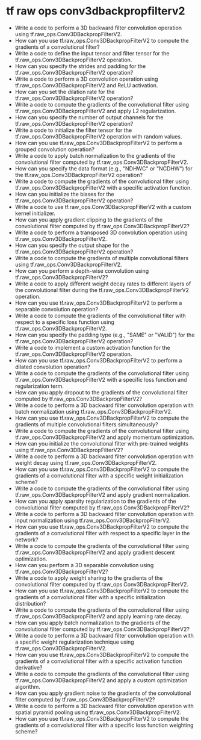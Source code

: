 # tf raw ops conv3dbackpropfilterv2

- Write a code to perform a 3D backward filter convolution operation using tf.raw_ops.Conv3DBackpropFilterV2.
- How can you use tf.raw_ops.Conv3DBackpropFilterV2 to compute the gradients of a convolutional filter?
- Write a code to define the input tensor and filter tensor for the tf.raw_ops.Conv3DBackpropFilterV2 operation.
- How can you specify the strides and padding for the tf.raw_ops.Conv3DBackpropFilterV2 operation?
- Write a code to perform a 3D convolution operation using tf.raw_ops.Conv3DBackpropFilterV2 and ReLU activation.
- How can you set the dilation rate for the tf.raw_ops.Conv3DBackpropFilterV2 operation?
- Write a code to compute the gradients of the convolutional filter using tf.raw_ops.Conv3DBackpropFilterV2 and apply L2 regularization.
- How can you specify the number of output channels for the tf.raw_ops.Conv3DBackpropFilterV2 operation?
- Write a code to initialize the filter tensor for the tf.raw_ops.Conv3DBackpropFilterV2 operation with random values.
- How can you use tf.raw_ops.Conv3DBackpropFilterV2 to perform a grouped convolution operation?
- Write a code to apply batch normalization to the gradients of the convolutional filter computed by tf.raw_ops.Conv3DBackpropFilterV2.
- How can you specify the data format (e.g., "NDHWC" or "NCDHW") for the tf.raw_ops.Conv3DBackpropFilterV2 operation?
- Write a code to compute the gradients of the convolutional filter using tf.raw_ops.Conv3DBackpropFilterV2 with a specific activation function.
- How can you initialize the biases for the tf.raw_ops.Conv3DBackpropFilterV2 operation?
- Write a code to use tf.raw_ops.Conv3DBackpropFilterV2 with a custom kernel initializer.
- How can you apply gradient clipping to the gradients of the convolutional filter computed by tf.raw_ops.Conv3DBackpropFilterV2?
- Write a code to perform a transposed 3D convolution operation using tf.raw_ops.Conv3DBackpropFilterV2.
- How can you specify the output shape for the tf.raw_ops.Conv3DBackpropFilterV2 operation?
- Write a code to compute the gradients of multiple convolutional filters using tf.raw_ops.Conv3DBackpropFilterV2.
- How can you perform a depth-wise convolution using tf.raw_ops.Conv3DBackpropFilterV2?
- Write a code to apply different weight decay rates to different layers of the convolutional filter during the tf.raw_ops.Conv3DBackpropFilterV2 operation.
- How can you use tf.raw_ops.Conv3DBackpropFilterV2 to perform a separable convolution operation?
- Write a code to compute the gradients of the convolutional filter with respect to a specific loss function using tf.raw_ops.Conv3DBackpropFilterV2.
- How can you specify the padding type (e.g., "SAME" or "VALID") for the tf.raw_ops.Conv3DBackpropFilterV2 operation?
- Write a code to implement a custom activation function for the tf.raw_ops.Conv3DBackpropFilterV2 operation.
- How can you use tf.raw_ops.Conv3DBackpropFilterV2 to perform a dilated convolution operation?
- Write a code to compute the gradients of the convolutional filter using tf.raw_ops.Conv3DBackpropFilterV2 with a specific loss function and regularization term.
- How can you apply dropout to the gradients of the convolutional filter computed by tf.raw_ops.Conv3DBackpropFilterV2?
- Write a code to perform a 3D backward filter convolution operation with batch normalization using tf.raw_ops.Conv3DBackpropFilterV2.
- How can you use tf.raw_ops.Conv3DBackpropFilterV2 to compute the gradients of multiple convolutional filters simultaneously?
- Write a code to compute the gradients of the convolutional filter using tf.raw_ops.Conv3DBackpropFilterV2 and apply momentum optimization.
- How can you initialize the convolutional filter with pre-trained weights using tf.raw_ops.Conv3DBackpropFilterV2?
- Write a code to perform a 3D backward filter convolution operation with weight decay using tf.raw_ops.Conv3DBackpropFilterV2.
- How can you use tf.raw_ops.Conv3DBackpropFilterV2 to compute the gradients of a convolutional filter with a specific weight initialization scheme?
- Write a code to compute the gradients of the convolutional filter using tf.raw_ops.Conv3DBackpropFilterV2 and apply gradient normalization.
- How can you apply sparsity regularization to the gradients of the convolutional filter computed by tf.raw_ops.Conv3DBackpropFilterV2?
- Write a code to perform a 3D backward filter convolution operation with input normalization using tf.raw_ops.Conv3DBackpropFilterV2.
- How can you use tf.raw_ops.Conv3DBackpropFilterV2 to compute the gradients of a convolutional filter with respect to a specific layer in the network?
- Write a code to compute the gradients of the convolutional filter using tf.raw_ops.Conv3DBackpropFilterV2 and apply gradient descent optimization.
- How can you perform a 3D separable convolution using tf.raw_ops.Conv3DBackpropFilterV2?
- Write a code to apply weight sharing to the gradients of the convolutional filter computed by tf.raw_ops.Conv3DBackpropFilterV2.
- How can you use tf.raw_ops.Conv3DBackpropFilterV2 to compute the gradients of a convolutional filter with a specific initialization distribution?
- Write a code to compute the gradients of the convolutional filter using tf.raw_ops.Conv3DBackpropFilterV2 and apply learning rate decay.
- How can you apply batch normalization to the gradients of the convolutional filter computed by tf.raw_ops.Conv3DBackpropFilterV2?
- Write a code to perform a 3D backward filter convolution operation with a specific weight regularization technique using tf.raw_ops.Conv3DBackpropFilterV2.
- How can you use tf.raw_ops.Conv3DBackpropFilterV2 to compute the gradients of a convolutional filter with a specific activation function derivative?
- Write a code to compute the gradients of the convolutional filter using tf.raw_ops.Conv3DBackpropFilterV2 and apply a custom optimization algorithm.
- How can you apply gradient noise to the gradients of the convolutional filter computed by tf.raw_ops.Conv3DBackpropFilterV2?
- Write a code to perform a 3D backward filter convolution operation with spatial pyramid pooling using tf.raw_ops.Conv3DBackpropFilterV2.
- How can you use tf.raw_ops.Conv3DBackpropFilterV2 to compute the gradients of a convolutional filter with a specific loss function weighting scheme?